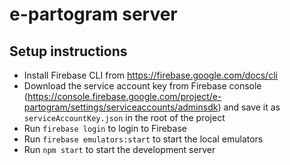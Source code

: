 # e-partogram server

## Setup instructions

* Install Firebase CLI from https://firebase.google.com/docs/cli
* Download the service account key from Firebase console (https://console.firebase.google.com/project/e-partogram/settings/serviceaccounts/adminsdk) and save it as `serviceAccountKey.json` in the root of the project
* Run `firebase login` to login to Firebase
* Run `firebase emulators:start` to start the local emulators
* Run `npm start` to start the development server
